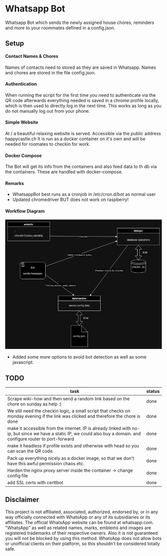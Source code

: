 # Whatsapp Bot
Whatsapp Bot which sends the newly assigned house chores, reminders and more to your roommates defined in a config.json.

## Setup
#### Contact Names & Chores
Names of contacts need to stored as they are saved in Whatsapp. 
Names and chores are stored in the file config.json.

#### Authentication
When running the script for the first time you need to authenticate via the QR code afterwards everything needed is saved in a chrome profile locally,
which is then used to directly log in the next time. This works as long as you do not manually log out from your phone.

#### Simple Website
At / a beautiful relaxing website is served. Accessible via the public address happycastle.ch
It is run as a docker container on it's own and will be needed for roomates to checkin for work.

#### Docker Compose
The Bot will get its info from the containers and also feed data to th db via the containers.
These are handled with docker-compose.

#### Remarks
- WhatsappBot best runs as a cronjob in /etc/cron.d/bot as normal user
- Updated chromedriver BUT does not work on raspberry! 

#### Workflow Diagram
![image info](./cafanoble-duties.png)

- Added some more options to avoid bot detection as well as some javascript.

## TODO

| task                                                                                                                                                                   | status |
|------------------------------------------------------------------------------------------------------------------------------------------------------------------------|--------|
| Scrape wiki-how and then send a random link based on the chore on sunday as help :)                                                                                    | done   |
| We still need the checkin logic, a small script that checks on monday evening if the link was clicked and therefore the chore is done                                  | done   |
| make it accessible from the internet. IP is already linked with no-ip, but since we have a static IP, we could also buy a domain. and configure router to port-forward | done   |
| make it headless if profile exists and otherwise with head so you can scan the QR code.                                                                                | done   |
| Pack up everything nicely as a docker image, so that we don't have this awful permission chaos etc.                                                                    | done   |
| Harden the nginx proxy server inside the container -> change config file                                                                                               | done   |
| add SSL certs with certtbot                                                                                                                                            | done   |           
## Disclaimer
This project is not affiliated, associated, authorized, endorsed by, or in any way officially connected with WhatsApp or any of its subsidiaries or its affiliates. The official WhatsApp website can be found at whatsapp.com. "WhatsApp" as well as related names, marks, emblems and images are registered trademarks of their respective owners. Also it is not guaranteed you will not be blocked by using this method. WhatsApp does not allow bots or unofficial clients on their platform, so this shouldn't be considered totally safe.
